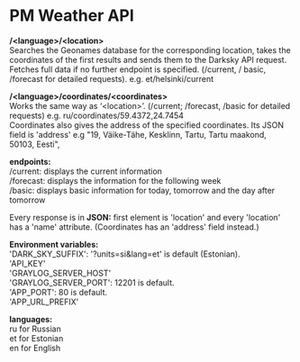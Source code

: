 # PM Weather API  
  
**/\<language\>/\<location\>**  
Searches the Geonames database for the corresponding location, takes the coordinates of the first results and  sends them to the Darksky API request. Fetches full data if no further endpoint is specified. (/current, /  basic, /forecast for detailed requests). e.g. et/helsinki/current    


**/\<language\>/coordinates/\<coordinates\>**  
Works the same way as ‘\<location\>’. (/current; /forecast, /basic for detailed requests)   e.g. ru/coordinates/59.4372,24.7454  
Coordinates also gives the address of the specified coordinates. Its JSON field is 'address'   e.g "19, Väike-Tähe, Kesklinn, Tartu, Tartu maakond, 50103, Eesti",  


**endpoints:**  
/current: displays the current information  
/forecast: displays the information for the following week   
/basic: displays basic information for today, tomorrow and the day after tomorrow  
  
Every response is in **JSON:** first element is 'location' and every 'location' has a 'name' attribute.   (Coordinates has an 'address' field instead.)  
  
**Environment variables:**  
'DARK_SKY_SUFFIX': '?units=si&lang=et' is default (Estonian).  
'API_KEY'  
'GRAYLOG_SERVER_HOST'  
'GRAYLOG_SERVER_PORT': 12201 is default.  
'APP_PORT': 80 is default.  
'APP_URL_PREFIX'  
  

**languages:**  
  ru for Russian  
  et for Estonian  
  en for English



